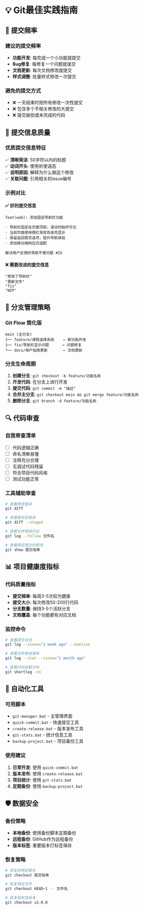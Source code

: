 # 💡 Git最佳实践指南

## 🎯 提交频率

### 建议的提交频率
- **功能开发**: 每完成一个小功能就提交
- **Bug修复**: 每修复一个问题就提交
- **文档更新**: 每次文档修改就提交
- **样式调整**: 批量样式修改一次提交

### 避免的提交方式
- ❌ 一天结束时把所有修改一次性提交
- ❌ 包含多个不相关修改的大提交
- ❌ 提交破损或未完成的代码

## 📝 提交信息质量

### 优质提交信息特征
✅ **清晰简洁**: 50字符以内的标题  
✅ **动词开头**: 使用祈使语态  
✅ **说明原因**: 解释为什么做这个修改  
✅ **关联问题**: 引用相关的issue编号  

### 示例对比

#### ✅ 好的提交信息
```
feat(web): 添加固定导航栏功能

- 导航栏固定在页面顶部，滚动时始终可见
- 当前页面使用橙红渐变色高亮显示  
- 保留返回首页选项，提升导航体验
- 添加移动端响应式适配

解决用户反馈的导航不便问题 #25
```

#### ❌ 需要改进的提交信息
```
"修改了导航栏"
"更新文件"  
"fix"
"WIP"
```

## 🌿 分支管理策略

### Git Flow 简化版

```
main (主分支)
├── feature/课程选择系统    ← 新功能开发
├── fix/导航栏显示问题      ← 问题修复
└── docs/用户指南更新       ← 文档更新
```

### 分支生命周期
1. **创建分支**: `git checkout -b feature/功能名称`
2. **开发代码**: 在分支上进行开发
3. **提交代码**: `git commit -m "描述"`
4. **合并主分支**: `git checkout main && git merge feature/功能名称`
5. **删除分支**: `git branch -d feature/功能名称`

## 🔍 代码审查

### 自我审查清单
- [ ] 代码逻辑正确
- [ ] 命名清晰易懂
- [ ] 注释充分合理
- [ ] 无调试代码残留
- [ ] 符合项目代码风格
- [ ] 测试功能正常

### 工具辅助审查
```bash
# 查看修改差异
git diff

# 查看暂存区差异  
git diff --staged

# 查看文件修改历史
git log --follow 文件名

# 查看特定提交的修改
git show 提交哈希
```

## 📊 项目健康度指标

### 代码质量指标
- **提交频率**: 每周3-5次较为健康
- **提交大小**: 每次修改50-200行代码
- **分支数量**: 保持3-5个活跃分支
- **文档覆盖**: 每个功能都有对应文档

### 监控命令
```bash
# 查看提交活动
git log --since="1 week ago" --oneline

# 查看文件修改频率
git log --stat --since="1 month ago"

# 查看代码贡献分布
git shortlog -sn
```

## 🚀 自动化工具

### 可用脚本
- `git-manager.bat` - 主管理界面
- `quick-commit.bat` - 快速提交工具
- `create-release.bat` - 版本发布工具
- `git-stats.bat` - 统计信息工具
- `backup-project.bat` - 项目备份工具

### 使用建议
1. **日常开发**: 使用 `quick-commit.bat`
2. **版本发布**: 使用 `create-release.bat`  
3. **项目统计**: 使用 `git-stats.bat`
4. **定期备份**: 使用 `backup-project.bat`

## 🛡️ 数据安全

### 备份策略
- **本地备份**: 使用备份脚本定期备份
- **远程备份**: GitHub作为远程备份
- **版本标签**: 重要版本打标签保存

### 恢复策略
```bash
# 恢复到特定提交
git checkout 提交哈希

# 恢复特定文件
git checkout HEAD~1 -- 文件名

# 恢复到标签版本
git checkout v2.0.0
```
